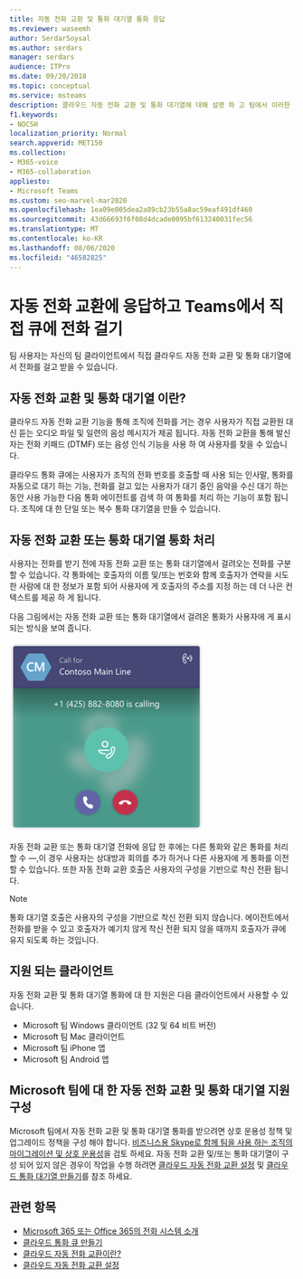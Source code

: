 ```yaml
---
title: 자동 전화 교환 및 통화 대기열 통화 응답
ms.reviewer: waseemh
author: SerdarSoysal
ms.author: serdars
manager: serdars
audience: ITPro
ms.date: 09/20/2018
ms.topic: conceptual
ms.service: msteams
description: 클라우드 자동 전화 교환 및 통화 대기열에 대해 설명 하 고 팀에서 이러한 통화에 응답 하는 방법에 대해 설명 합니다.
f1.keywords:
- NOCSH
localization_priority: Normal
search.appverid: MET150
ms.collection:
- M365-voice
- M365-collaboration
appliesto:
- Microsoft Teams
ms.custom: seo-marvel-mar2020
ms.openlocfilehash: 1ea09e005dea2a89cb23b55a8ac59eaf491df460
ms.sourcegitcommit: 43d66693f6f08d4dcade0095bf613240031fec56
ms.translationtype: MT
ms.contentlocale: ko-KR
ms.lasthandoff: 08/06/2020
ms.locfileid: "46582825"
---
```

<a name="answer-auto-attendant-and-call-queue-calls-directly-from-teams"></a>자동 전화 교환에 응답하고 Teams에서 직접 큐에 전화 걸기
===========================================================

팀 사용자는 자신의 팀 클라이언트에서 직접 클라우드 자동 전화 교환 및 통화 대기열에서 전화를 걸고 받을 수 있습니다.

## <a name="what-are-auto-attendants-and-call-queues"></a>자동 전화 교환 및 통화 대기열 이란?

클라우드 자동 전화 교환 기능을 통해 조직에 전화를 거는 경우 사용자가 직접 교환원 대신 듣는 오디오 파일 및 일련의 음성 메시지가 제공 됩니다. 자동 전화 교환을 통해 발신자는 전화 키패드 (DTMF) 또는 음성 인식 기능을 사용 하 여 사용자를 찾을 수 있습니다.

클라우드 통화 큐에는 사용자가 조직의 전화 번호를 호출할 때 사용 되는 인사말, 통화를 자동으로 대기 하는 기능, 전화를 걸고 있는 사용자가 대기 중인 음악을 수신 대기 하는 동안 사용 가능한 다음 통화 에이전트를 검색 하 여 통화를 처리 하는 기능이 포함 됩니다. 조직에 대 한 단일 또는 복수 통화 대기열을 만들 수 있습니다.

## <a name="handling-an-auto-attendant-or-call-queue-call"></a>자동 전화 교환 또는 통화 대기열 통화 처리

사용자는 전화를 받기 전에 자동 전화 교환 또는 통화 대기열에서 걸려오는 전화를 구분할 수 있습니다. 각 통화에는 호출자의 이름 및/또는 번호와 함께 호출자가 연락을 시도한 사람에 대 한 정보가 포함 되어 사용자에 게 호출자의 주소를 지정 하는 데 더 나은 컨텍스트를 제공 하 게 됩니다.

다음 그림에서는 자동 전화 교환 또는 통화 대기열에서 걸려온 통화가 사용자에 게 표시 되는 방식을 보여 줍니다.

![수신 전화 알림 스크린샷](media/answer-auto-attendant-and-call-queue-calls-image1.png)

자동 전화 교환 또는 통화 대기열 전화에 응답 한 후에는 다른 통화와 같은 통화를 처리할 수 &#x2014;,이 경우 사용자는 상대방과 회의를 추가 하거나 다른 사용자에 게 통화를 이전할 수 있습니다. 또한 자동 전화 교환 호출은 사용자의 구성을 기반으로 착신 전환 됩니다.

> [!NOTE] 
> 통화 대기열 호출은 사용자의 구성을 기반으로 착신 전환 되지 않습니다. 에이전트에서 전화를 받을 수 있고 호출자가 예기치 않게 착신 전환 되지 않을 때까지 호출자가 큐에 유지 되도록 하는 것입니다.

## <a name="supported-clients"></a>지원 되는 클라이언트

자동 전화 교환 및 통화 대기열 통화에 대 한 지원은 다음 클라이언트에서 사용할 수 있습니다.

-    Microsoft 팀 Windows 클라이언트 (32 및 64 비트 버전)
-    Microsoft 팀 Mac 클라이언트
-    Microsoft 팀 iPhone 앱
-    Microsoft 팀 Android 앱

## <a name="configure-auto-attendant-and-call-queue-support-for-microsoft-teams"></a>Microsoft 팀에 대 한 자동 전화 교환 및 통화 대기열 지원 구성

Microsoft 팀에서 자동 전화 교환 및 통화 대기열 통화를 받으려면 상호 운용성 정책 및 업그레이드 정책을 구성 해야 합니다. [비즈니스용 Skype로 함께 팀을 사용 하는 조직의 마이그레이션 및 상호 운용성](migration-interop-guidance-for-teams-with-skype.md)을 검토 하세요. 자동 전화 교환 및/또는 통화 대기열이 구성 되어 있지 않은 경우이 작업을 수행 하려면 [클라우드 자동 전화 교환 설정](create-a-phone-system-auto-attendant.md) 및 [클라우드 통화 대기열 만들기](create-a-phone-system-call-queue.md)를 참조 하세요.

## <a name="related-topics"></a>관련 항목

-    [Microsoft 365 또는 Office 365의 전화 시스템 소개](what-is-phone-system-in-office-365.md)
-    [클라우드 통화 큐 만들기](create-a-phone-system-call-queue.md)
-    [클라우드 자동 전화 교환이란?](what-are-phone-system-auto-attendants.md)
-    [클라우드 자동 전화 교환 설정](create-a-phone-system-auto-attendant.md)

